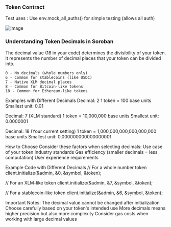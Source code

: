 ### Token Contract

Test uses : Use env.mock_all_auths() for simple testing (allows all auth)

![image](https://github.com/user-attachments/assets/0649f288-75a7-42e3-a174-33efd5e66668)

### Understanding Token Decimals in Soroban
The decimal value (18 in your code) determines the divisibility of your token. 
It represents the number of decimal places that your token can be divided into.

```Common Decimal Values
0 - No decimals (whole numbers only)
6 - Common for stablecoins (like USDC)
7 - Native XLM decimal places
8 - Common for Bitcoin-like tokens
18 - Common for Ethereum-like tokens
```

Examples with Different Decimals
Decimal: 2
1 token = 100 base units
Smallest unit: 0.01

Decimal: 7 (XLM standard)
1 token = 10,000,000 base units
Smallest unit: 0.0000001

Decimal: 18 (Your current setting)
1 token = 1,000,000,000,000,000,000 base units
Smallest unit: 0.000000000000000001


How to Choose
Consider these factors when selecting decimals:
Use case of your token
Industry standards
Gas efficiency (smaller decimals = less computation)
User experience requirements

Example Code with Different Decimals
// For a whole number token
client.initialize(&admin, &0, &symbol, &token);

// For an XLM-like token
client.initialize(&admin, &7, &symbol, &token);

// For a stablecoin-like token
client.initialize(&admin, &6, &symbol, &token);


Important Notes:
The decimal value cannot be changed after initialization
Choose carefully based on your token's intended use
More decimals means higher precision but also more complexity
Consider gas costs when working with large decimal values


